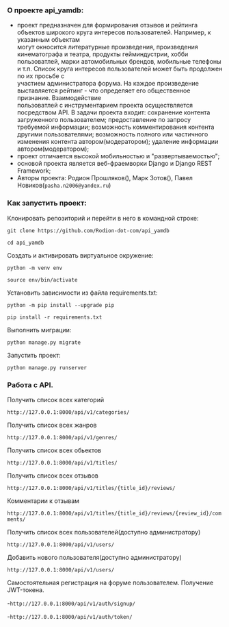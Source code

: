 ### О проекте api_yamdb:

- проект предназначен для формирования отзывов и рейтинга объектов широкого круга интересов пользователей. Например, к указанным объектам  
могут окносится литературные произведения, произведения кинематографа и театра, продукты гейминдустрии, хобби пользоватлей, 
марки автомобильных брендов, мобильные телефоны и т.п. Список круга интересов пользователей может быть продолжен по их просьбе с  
участием администратора форума. На каждое произведение выставляется рейтинг - что определяет его общественное признание. Взаимодействие  
пользоватлей с инструментарием проекта осуществляется посредством API. В задачи проекта входит: сохранение контента загруженного 
пользователем; предоставление по запросу требуемой информации; возможность комментирования контента другими пользователями; 
возможность полного или частичного изменения контента автором(модератором); удаление информации автором(модератором);
- проект отличается высокой мобильностью и "развертываемостью";
- основой проекта является веб-фраемворки Django и Django REST Framework;
- Авторы проекта: Родион Прошляков(), Марк Зотов(), Павел Новиков(`pasha.n2006@yandex.ru`)

### Как запустить проект:
Клонировать репозиторий и перейти в него в командной строке:

```git clone https://github.com/Rodion-dot-com/api_yamdb```

```cd api_yamdb```

Cоздать и активировать виртуальное окружение:

```python -m venv env```

```source env/bin/activate```

Установить зависимости из файла requirements.txt:

```python -m pip install --upgrade pip```

```pip install -r requirements.txt```

Выполнить миграции:

```python manage.py migrate```

Запустить проект:

```python manage.py runserver```

### Работа с API.

Получить список всех категорий

```http://127.0.0.1:8000/api/v1/categories/```

Получить список всех жанров

```http://127.0.0.1:8000/api/v1/genres/```

Получить список всех обьектов

```http://127.0.0.1:8000/api/v1/titles/```

Получить список всех отзывов

```http://127.0.0.1:8000/api/v1/titles/{title_id}/reviews/```

Комментарии к отзывам

```http://127.0.0.1:8000/api/v1/titles/{title_id}/reviews/{review_id}/comments/```

Получить список всех пользователей(доступно администратору)

```http://127.0.0.1:8000/api/v1/users/```

Добавить нового пользователя(доступно администратору)

```http://127.0.0.1:8000/api/v1/users/```

Самостоятельная регистрация на форуме пользователем. Получение JWT-токена. 

-```http://127.0.0.1:8000/api/v1/auth/signup/```

-```http://127.0.0.1:8000/api/v1/auth/token/```
